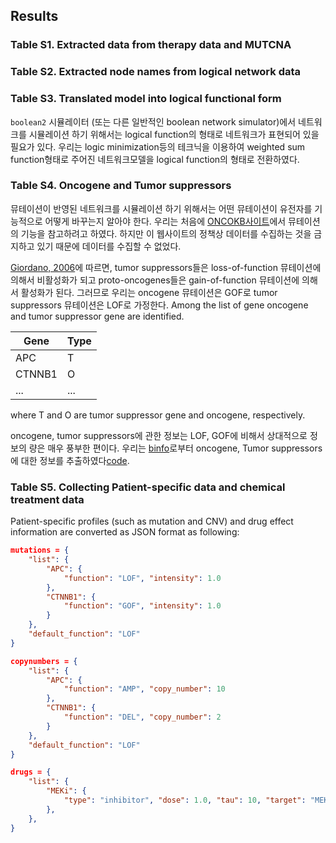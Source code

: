 ## Results

### Table S1. Extracted data from therapy data and MUTCNA 

### Table S2. Extracted node names from logical network data

### Table S3. Translated model into logical functional form

`boolean2` 시뮬레이터 (또는 다른 일반적인 boolean network simulator)에서 네트워크를 시뮬레이션 하기 위해서는 logical function의 형태로 네트워크가 표현되어 있을 필요가 있다. 우리는 logic minimization등의 테크닉을 이용하여 weighted sum function형태로 주어진 네트워크모델을 logical function의 형태로 전환하였다.

### Table S4. Oncogene and Tumor suppressors

뮤테이션이 반영된 네트워크를 시뮬레이션 하기 위해서는 어떤 뮤테이션이 유전자를 기능적으로 어떻게 바꾸는지 알아야 한다. 우리는 처음에 [ONCOKB사이트](http://oncokb.org)에서 뮤테이션의 기능을 참고하려고 하였다. 하지만 이 웹사이트의 정책상 데이터를 수집하는 것을 금지하고 있기 때문에 데이터를 수집할 수 없었다.

[Giordano, 2006](http://www.nature.com/onc/journal/v25/n38/full/1209721a.html)에 따르면, tumor suppressors들은 loss-of-function 뮤테이션에 의해서 비활성화가 되고 proto-oncogenes들은 gain-of-function 뮤테이션에 의해서 활성화가 된다. 그러므로 우리는 oncogene 뮤테이션은 GOF로 tumor suppressors 뮤테이션은 LOF로 가정한다. Among the list of gene oncogene and tumor suppressor gene are identified. 

Gene | Type
--- | --- 
APC | T
CTNNB1 | O
... | ... 

where T and O are tumor suppressor gene and oncogene, respectively.

oncogene, tumor suppressors에 관한 정보는 LOF, GOF에 비해서 상대적으로 정보의 량은 매우 풍부한 편이다. 우리는 [binfo](binfo.ncku.edu.tw)로부터 oncogene, Tumor suppressors에 대한 정보를 추출하였다[code](https://github.com/jehoons/sbie_optdrug/blob/master/scratch/binfo/test_binfo.py).

### Table S5. Collecting Patient-specific data and chemical treatment data

Patient-specific profiles (such as mutation and CNV) and drug effect information 
are converted as JSON format as following: 

```json
mutations = {
	"list": {
		"APC": {
			"function": "LOF", "intensity": 1.0
	    }, 
	    "CTNNB1": {
	    	"function": "GOF", "intensity": 1.0
	    }
	}, 
	"default_function": "LOF"
}

copynumbers = {
	"list": {
		"APC": {
			"function": "AMP", "copy_number": 10
	    }, 
	    "CTNNB1": {
	    	"function": "DEL", "copy_number": 2
	    }
	}, 
	"default_function": "LOF"
}

drugs = {
	"list": {
		"MEKi": {
			"type": "inhibitor", "dose": 1.0, "tau": 10, "target": "MEK"
	    }, 
	},
}
```


